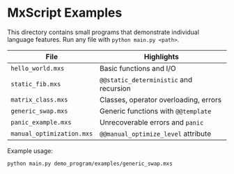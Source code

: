 # MxScript Examples

This directory contains small programs that demonstrate individual language features. Run any file with `python main.py <path>`.

| File | Highlights |
| --- | --- |
| `hello_world.mxs` | Basic functions and I/O |
| `static_fib.mxs` | `@@static_deterministic` and recursion |
| `matrix_class.mxs` | Classes, operator overloading, errors |
| `generic_swap.mxs` | Generic functions with `@@template` |
| `panic_example.mxs` | Unrecoverable errors and `panic` |
| `manual_optimization.mxs` | `@@manual_optimize_level` attribute |

Example usage:

```bash
python main.py demo_program/examples/generic_swap.mxs
```
